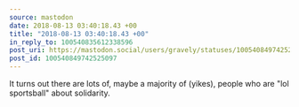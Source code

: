 ```yaml
---
source: mastodon
date: 2018-08-13 03:40:18.43 +00
title: "2018-08-13 03:40:18.43 +00"
in_reply_to: 100540835612338596
post_uri: https://mastodon.social/users/gravely/statuses/100540849742525097
post_id: 100540849742525097
---
```

It turns out there are lots of, maybe a majority of (yikes), people who are "lol sportsball" about solidarity.


